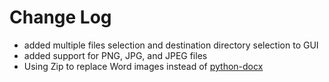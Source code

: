 # Change Log

- added multiple files selection and destination directory selection to GUI
- added support for PNG, JPG, and JPEG files
- Using Zip to replace Word images instead of [python-docx](https://python-docx.readthedocs.io/en/latest/)
